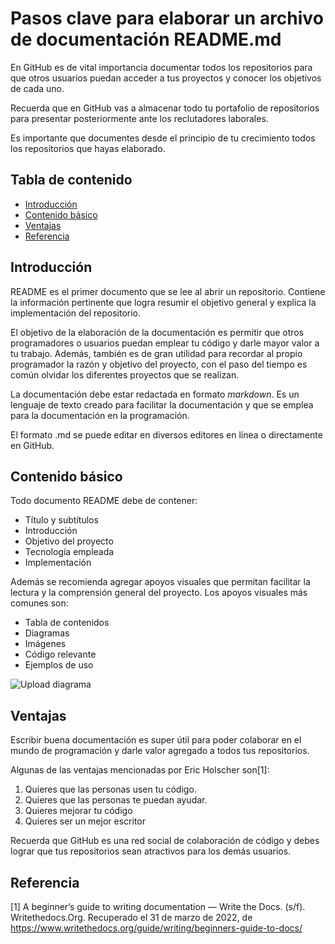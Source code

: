 # Pasos clave para elaborar un archivo de documentación README.md

En GitHub es de vital importancia documentar todos los repositorios para que otros usuarios puedan acceder a tus proyectos y conocer los objetivos de cada uno.

Recuerda que en GitHub vas a almacenar todo tu portafolio de repositorios para presentar posteriormente ante los reclutadores laborales. 

Es importante que documentes desde el principio de tu crecimiento todos los repositorios que hayas elaborado. 

## Tabla de contenido

- [Introducción](#introducción)
- [Contenido básico](#contenido-básico)
- [Ventajas](#Ventajas)
- [Referencia](#referencia)


## Introducción

README es el primer documento que se lee al abrir un repositorio. Contiene la información pertinente que logra resumir el objetivo general y explica la implementación del repositorio.

El objetivo de la elaboración de la documentación es permitir que otros programadores o usuarios puedan emplear tu código y darle mayor valor a tu trabajo.
Además, también es de gran utilidad para recordar al propio programador la razón y objetivo del proyecto, con el paso del tiempo es común olvidar los diferentes proyectos que se realizan. 

La documentación debe estar redactada en formato _markdown_. Es un lenguaje de texto creado para facilitar la documentación y que se emplea para la documentación en la programación. 

El formato .md se puede editar en diversos editores en línea o directamente en GitHub.

## Contenido básico

Todo documento README debe de contener:

- Título y subtítulos
- Introducción
- Objetivo del proyecto
- Tecnología empleada
- Implementación

Además se recomienda agregar apoyos visuales que permitan facilitar la lectura y la comprensión general del proyecto. 
Los apoyos visuales más comunes son: 

- Tabla de contenidos
- Diagramas
- Imágenes
- Código relevante
- Ejemplos de uso

![Upload diagrama](https://github.com/victoriaordoricapardo/Parcial1_ComunicacionEscritaIngComputacion/blob/main/DiagramaREADME.png)

## Ventajas

Escribir buena documentación es super útil para poder colaborar en el mundo de programación y darle valor agregado a todos tus repositorios.

Algunas de las ventajas mencionadas por Eric Holscher son[1]:

1. Quieres que las personas usen tu código.
2. Quieres que las personas te puedan ayudar.
3. Quieres mejorar tu código
4. Quieres ser un mejor escritor

Recuerda que GitHub es una red social de colaboración de código y debes lograr que tus repositorios sean atractivos para los demás usuarios. 

## Referencia

[1] A beginner’s guide to writing documentation — Write the Docs. (s/f). Writethedocs.Org. Recuperado el 31 de marzo de 2022, de https://www.writethedocs.org/guide/writing/beginners-guide-to-docs/






